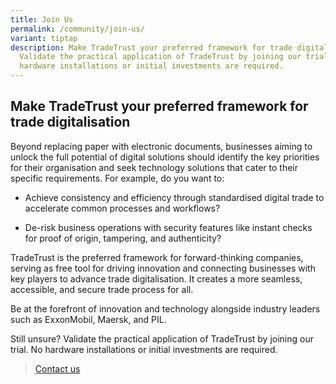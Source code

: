 ```yaml
---
title: Join Us
permalink: /community/join-us/
variant: tiptap
description: Make TradeTrust your preferred framework for trade digitalisation.
  Validate the practical application of TradeTrust by joining our trial. No
  hardware installations or initial investments are required.
---
```

<h2>Make TradeTrust your preferred framework for trade digitalisation</h2>
<p>Beyond replacing paper with electronic documents, businesses aiming to
unlock the full potential of digital solutions should identify the key
priorities for their organisation and seek technology solutions that cater
to their specific requirements. For example, do you want to:</p>
<ul data-tight="true" class="tight">
<li>
<p>Achieve consistency and efficiency through standardised digital trade
to accelerate common processes and workflows?</p>
</li>
<li>
<p>De-risk business operations with security features like instant checks
for proof of origin, tampering, and authenticity?</p>
<p></p>
</li>
</ul>
<p>TradeTrust is the preferred framework for forward-thinking companies,
serving as free tool for driving innovation and connecting businesses with
key players to advance trade digitalisation. It creates a more seamless,
accessible, and secure trade process for all.</p>
<p>Be at the forefront of innovation and technology alongside industry leaders
such as ExxonMobil, Maersk, and PIL.</p>
<p>Still unsure? Validate the practical application of TradeTrust by joining
our trial. No hardware installations or initial investments are required.</p>
<blockquote>
<p><a href="https://form.gov.sg/635f32c5001b2d0011fff09b" rel="noopener noreferrer nofollow" target="_blank">Contact us</a>
</p>
</blockquote>
<p></p>
<p></p>